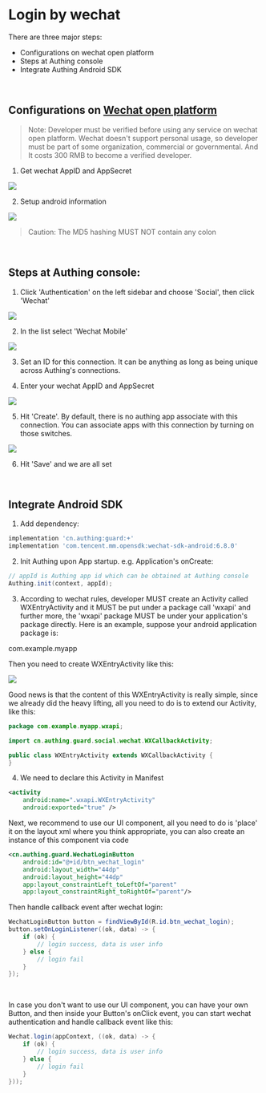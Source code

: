 # Login by wechat

<LastUpdated/>

There are three major steps:
* Configurations on wechat open platform
* Steps at Authing console
* Integrate Authing Android SDK

<br>

## Configurations on [Wechat open platform](https://open.weixin.qq.com/)

>Note: Developer must be verified before using any service on wechat open platform. Wechat doesn't support personal usage, so developer must be part of some organization, commercial or governmental. And It costs 300 RMB to become a verified developer.

1. Get wechat AppID and AppSecret

![](./images/wechat/1.png)

2. Setup android information

![](./images/wechat/2.png)

> Caution: The MD5 hashing MUST NOT contain any colon

<br>

## Steps at Authing console:

1. Click 'Authentication' on the left sidebar and choose 'Social', then click 'Wechat'

![](./images/wechat/1.png)

2. In the list select 'Wechat Mobile'

![](./images/wechat/2.png)

3. Set an ID for this connection. It can be anything as long as being unique across Authing's connections.

4. Enter your wechat AppID and AppSecret

![](./images/wechat/3.png)

5. Hit 'Create'. By default, there is no authing app associate with this connection. You can associate apps with this connection by turning on those switches.

![](./images/wechat/4.png)

6. Hit 'Save' and we are all set

<br>

## Integrate Android SDK

1. Add dependency:
```groovy
implementation 'cn.authing:guard:+'
implementation 'com.tencent.mm.opensdk:wechat-sdk-android:6.8.0'
```

2. Init Authing upon App startup. e.g. Application's onCreate:
```java
// appId is Authing app id which can be obtained at Authing console
Authing.init(context, appId);
```

3. According to wechat rules, developer MUST create an Activity called WXEntryActivity and it MUST be put under a package call 'wxapi' and further more, the 'wxapi' package MUST be under your application's package directly. Here is an example, suppose your android application package is:

com.example.myapp

Then you need to create WXEntryActivity like this:

![](./images/wechat/wxentry.png)

Good news is that the content of this WXEntryActivity is really simple, since we already did the heavy lifting, all you need to do is to extend our Activity, like this:

```java
package com.example.myapp.wxapi;

import cn.authing.guard.social.wechat.WXCallbackActivity;

public class WXEntryActivity extends WXCallbackActivity {
}
```

4. We need to declare this Activity in Manifest

```xml
<activity
    android:name=".wxapi.WXEntryActivity"
    android:exported="true" />
```

Next, we recommend to use our UI component, all you need to do is 'place' it on the layout xml where you think appropriate, you can also create an instance of this component via code

```xml
<cn.authing.guard.WechatLoginButton
    android:id="@+id/btn_wechat_login"
    android:layout_width="44dp"
    android:layout_height="44dp"
    app:layout_constraintLeft_toLeftOf="parent"
    app:layout_constraintRight_toRightOf="parent"/>
```

Then handle callback event after wechat login:

```java
WechatLoginButton button = findViewById(R.id.btn_wechat_login);
button.setOnLoginListener((ok, data) -> {
    if (ok) {
        // login success, data is user info
    } else {
        // login fail
    }
});
```

<br>

In case you don't want to use our UI component, you can have your own Button, and then inside your Button's onClick event, you can start wechat authentication and handle callback event like this:

```java
Wechat.login(appContext, ((ok, data) -> {
    if (ok) {
        // login success, data is user info
    } else {
        // login fail
    }
}));
```
